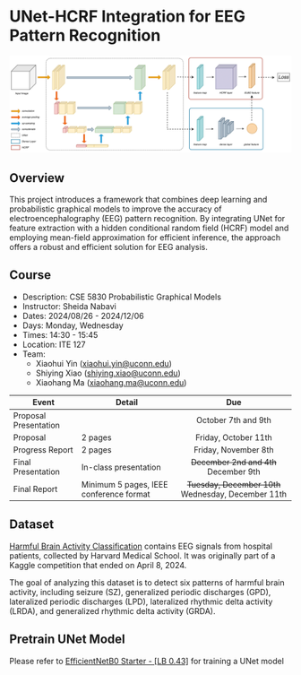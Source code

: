 # UNet-HCRF Integration for EEG Pattern Recognition


![workframe](image/overview.png)


## Overview


This project introduces a framework that combines deep learning and
probabilistic graphical models to improve the accuracy of electroencephalography
(EEG) pattern recognition. By integrating UNet for feature extraction with a
hidden conditional random field (HCRF) model and employing mean-field
approximation for efficient inference, the approach offers a robust and
efficient solution for EEG analysis.


## Course


+ Description: CSE 5830 Probabilistic Graphical Models
+ Instructor: Sheida Nabavi
+ Dates: 2024/08/26 - 2024/12/06
+ Days: Monday, Wednesday
+ Times: 14:30 - 15:45
+ Location: ITE 127
+ Team:
  - Xiaohui Yin (xiaohui.yin@uconn.edu)
  - Shiying Xiao (shiying.xiao@uconn.edu)
  - Xiaohang Ma (xiaohang.ma@uconn.edu)


| Event                 | Detail                                  |          Due                                        |
|-----------------------|-----------------------------------------|:---------------------------------------------------:|
| Proposal Presentation |                                         | October 7th and 9th                                 |
| Proposal              | 2 pages                                 | Friday, October 11th                                |
| Progress Report       | 2 pages                                 | Friday, November 8th                                |
| Final Presentation    | In-class presentation                   | ~~December 2nd and 4th~~ December 9th               |
| Final Report          | Minimum 5 pages, IEEE conference format | ~~Tuesday, December 10th~~ Wednesday, December 11th |


## Dataset


[Harmful Brain Activity Classification](https://www.kaggle.com/competitions/hms-harmful-brain-activity-classification)
contains EEG signals from hospital patients, collected by Harvard Medical School.
It was originally part of a Kaggle competition that ended on April 8, 2024.


The goal of analyzing this dataset is to detect six patterns of harmful brain
activity, including seizure (SZ), generalized periodic discharges (GPD),
lateralized periodic discharges (LPD), lateralized rhythmic delta activity
(LRDA), and generalized rhythmic delta activity (GRDA).


## Pretrain UNet Model


Please refer to [EfficientNetB0 Starter - [LB 0.43]](https://www.kaggle.com/code/cdeotte/efficientnetb0-starter-lb-0-43#Train-Scheduler)
for training a UNet model 

